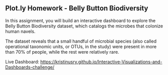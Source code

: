 
Plot.ly Homework - Belly Button Biodiversity
-------------------------------
In this assignment, you will build an interactive dashboard to explore the Belly Button Biodiversity dataset, which catalogs the microbes that colonize human navels.

The dataset reveals that a small handful of microbial species (also called operational taxonomic units, or OTUs, in the study) were present in more than 70% of people, while the rest were relatively rare.

Live Dashboard: https://kristinusry.github.io/Interactive-Visualizations-and-Dashboards-challenge/